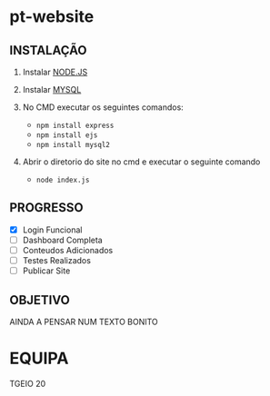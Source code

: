 # pt-website


## INSTALAÇÃO

1.  Instalar [NODE.JS](https://nodejs.dev/en/)

2.  Instalar [MYSQL](https://dev.mysql.com/downloads/installer/)

3.  No CMD executar os seguintes comandos:<br>
     -  ```npm install express``` <br>
     -  ```npm install ejs``` <br>
     -  ```npm install mysql2```

4.  Abrir o diretorio do site no cmd e executar o seguinte comando <br>
     -  ```node index.js```

## PROGRESSO

- [x] Login Funcional
- [ ] Dashboard Completa
- [ ] Conteudos Adicionados
- [ ] Testes Realizados
- [ ] Publicar Site

## OBJETIVO

AINDA A PENSAR NUM TEXTO BONITO

# EQUIPA

TGEIO 20

